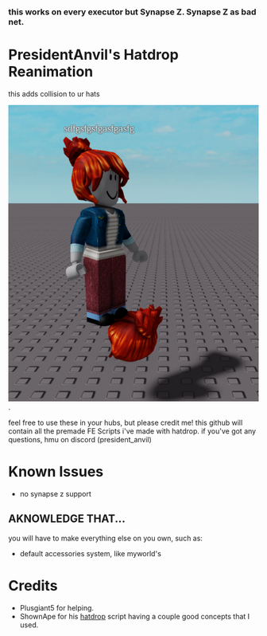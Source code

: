 ### this works on every executor but Synapse Z. Synapse Z as bad net.

# PresidentAnvil's Hatdrop Reanimation
this adds collision to ur hats

![hi](./videos/Screenshot%202024-11-27%20155459.png).

feel free to use these in your hubs, but please credit me! this github will contain all the premade FE Scripts i've made with hatdrop. if you've got any questions, hmu on discord (president_anvil)

# Known Issues
* no synapse z support

## AKNOWLEDGE THAT...
you will have to make everything else on you own, such as:
* default accessories system, like myworld's

# Credits
* Plusgiant5 for helping.
* ShownApe for his [hatdrop](https://github.com/ShownApe/hatdrop) script having a couple good concepts that I used.
